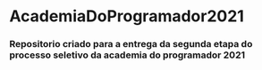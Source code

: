 # AcademiaDoProgramador2021
<h3>
  Repositorio criado para a entrega da segunda etapa do processo seletivo da academia do programador 2021
<h3>
